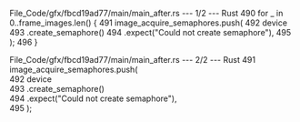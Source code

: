 File_Code/gfx/fbcd19ad77/main/main_after.rs --- 1/2 --- Rust
                                                                                                                                                           490     for _ in 0..frame_images.len() {
                                                                                                                                                           491         image_acquire_semaphores.push(
                                                                                                                                                           492             device
                                                                                                                                                           493                 .create_semaphore()
                                                                                                                                                           494                 .expect("Could not create semaphore"),
                                                                                                                                                           495         );
                                                                                                                                                           496     }

File_Code/gfx/fbcd19ad77/main/main_after.rs --- 2/2 --- Rust
491         image_acquire_semaphores.push(                                                                                                                       
492             device                                                                                                                                           
493                 .create_semaphore()                                                                                                                          
494                 .expect("Could not create semaphore"),                                                                                                       
495         );                                                                                                                                                   


